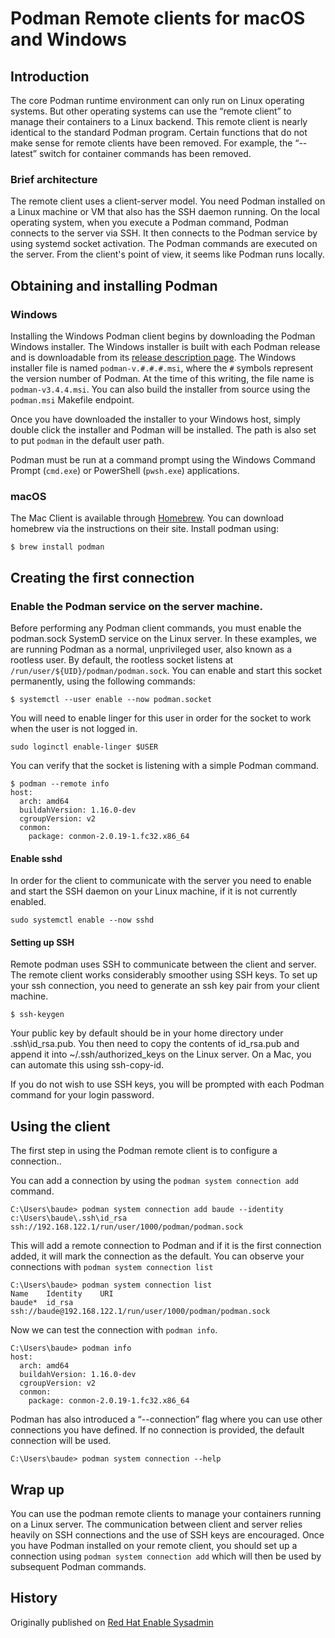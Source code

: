 # Podman Remote clients for macOS and Windows

## Introduction

The core Podman runtime environment can only run on Linux operating systems.  But other operating systems can use the “remote client” to manage their containers to a Linux backend.  This remote client is nearly identical to the standard Podman program.  Certain functions that do not make sense for remote clients have been removed.  For example, the “--latest” switch for container commands has been removed.

### Brief architecture

The remote client uses a client-server model. You need Podman installed on a Linux machine or VM that also has the SSH daemon running. On the local operating system, when you execute a Podman command, Podman connects to the server via SSH. It then connects to the Podman service by using systemd socket activation. The Podman commands are executed on the server. From the client's point of view, it seems like Podman runs locally.

## Obtaining and installing Podman

### Windows

Installing the Windows Podman client begins by downloading the Podman Windows installer. The Windows installer is built with each Podman release and is downloadable from its [release description page](https://github.com/containers/podman/releases/latest).  The Windows installer file is named `podman-v.#.#.#.msi`, where the `#` symbols represent the version number of Podman.  At the time of this writing, the file name is `podman-v3.4.4.msi`. You can also build the installer from source using the `podman.msi` Makefile endpoint.

Once you have downloaded the installer to your Windows host, simply double click the installer and Podman will be installed.  The path is also set to put `podman` in the default user path.

Podman must be run at a command prompt using the Windows Command Prompt (`cmd.exe`) or PowerShell (`pwsh.exe`) applications.

### macOS

The Mac Client is available through [Homebrew](https://brew.sh/). You can download homebrew via the instructions on their site. Install podman using:
```
$ brew install podman
```

## Creating the first connection

### Enable the Podman service on the server machine.

Before performing any  Podman client commands, you must enable the podman.sock SystemD service on the Linux server.  In these examples, we are running Podman as a normal, unprivileged user, also known as a rootless user.  By default, the rootless socket listens at  `/run/user/${UID}/podman/podman.sock`.  You can enable and start this socket permanently, using the following commands:
```
$ systemctl --user enable --now podman.socket
```
You will need to enable linger for this user in order for the socket to work when the user is not logged in.

```
sudo loginctl enable-linger $USER
```

You can verify that the socket is listening with a simple Podman command.

```
$ podman --remote info
host:
  arch: amd64
  buildahVersion: 1.16.0-dev
  cgroupVersion: v2
  conmon:
	package: conmon-2.0.19-1.fc32.x86_64
```

#### Enable sshd

In order for the client to communicate with the server you need to enable and start the SSH daemon on your Linux machine, if it is not currently enabled.
```
sudo systemctl enable --now sshd
```

#### Setting up SSH
Remote podman uses SSH to communicate between the client and server. The remote client works considerably smoother using SSH keys. To set up your ssh connection, you need to generate an ssh key pair from your client machine.
```
$ ssh-keygen
```
Your public key by default should be in your home directory under .ssh\id_rsa.pub. You then need to copy the contents of id_rsa.pub and append it into  ~/.ssh/authorized_keys on the Linux  server. On a Mac, you can automate this using ssh-copy-id.

If you do not wish to use SSH keys, you will be prompted with each Podman command for your login password.

## Using the client

The first step in using the Podman remote client is to configure a connection..

You can add a connection by using the `podman system connection add` command.

```
C:\Users\baude> podman system connection add baude --identity c:\Users\baude\.ssh\id_rsa ssh://192.168.122.1/run/user/1000/podman/podman.sock
```

This will add a remote connection to Podman and if it is the first connection added, it will mark the connection as the default.  You can observe your connections with `podman system connection list`

```
C:\Users\baude> podman system connection list
Name	Identity 	URI
baude*	id_rsa	       ssh://baude@192.168.122.1/run/user/1000/podman/podman.sock
```

Now we can test the connection with `podman info`.

```
C:\Users\baude> podman info
host:
  arch: amd64
  buildahVersion: 1.16.0-dev
  cgroupVersion: v2
  conmon:
	package: conmon-2.0.19-1.fc32.x86_64
```

Podman has also introduced a “--connection” flag where you can use other connections you have defined.  If no connection is provided, the default connection will be used.

```
C:\Users\baude> podman system connection --help
```

## Wrap up

You can use the podman remote clients to manage your containers running on a Linux server.  The communication between client and server relies heavily on SSH connections and the use of SSH keys are encouraged.  Once you have Podman installed on your remote client, you should set up a connection using   `podman system connection add` which will then be used by subsequent Podman commands.

## History
Originally published on [Red Hat Enable Sysadmin](https://www.redhat.com/sysadmin/podman-clients-macos-windows)
